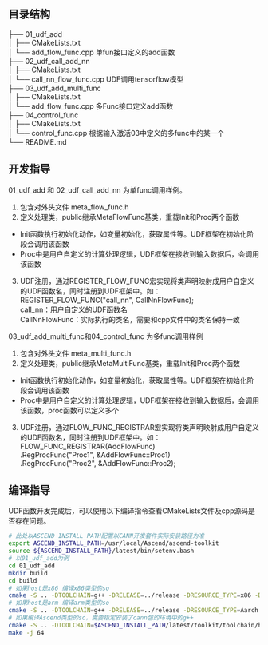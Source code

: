 ## 目录结构
├── 01_udf_add   
│   ├── CMakeLists.txt   
│   └── add_flow_func.cpp 单fun接口定义的add函数   
├── 02_udf_call_add_nn   
│   ├── CMakeLists.txt   
│   └── call_nn_flow_func.cpp UDF调用tensorflow模型  
├── 03_udf_add_multi_func   
│   ├── CMakeLists.txt   
│   └── add_flow_func.cpp 多Func接口定义add函数  
├── 04_control_func   
│   ├── CMakeLists.txt   
│   └── control_func.cpp 根据输入激活03中定义的多func中的某一个  
└── README.md
## 开发指导   
01_udf_add 和 02_udf_call_add_nn 为单func调用样例。   
1. 包含对外头文件 meta_flow_func.h   
2. 定义处理类，public继承MetaFlowFunc基类，重载Init和Proc两个函数   
* Init函数执行初始化动作，如变量初始化，获取属性等。UDF框架在初始化阶段会调用该函数
* Proc中是用户自定义的计算处理逻辑，UDF框架在接收到输入数据后，会调用该函数
3. UDF注册，通过REGISTER_FLOW_FUNC宏实现将类声明映射成用户自定义的UDF函数名，同时注册到UDF框架中。如：    
REGISTER_FLOW_FUNC("call_nn", CallNnFlowFunc);    
call_nn：用户自定义的UDF函数名       
CallNnFlowFunc：实际执行的类名，需要和cpp文件中的类名保持一致   

03_udf_add_multi_func和04_control_func 为多func调用样例
1. 包含对外头文件 meta_multi_func.h   
2. 定义处理类，public继承MetaMultiFunc基类，重载Init和Proc两个函数   
* Init函数执行初始化动作，如变量初始化，获取属性等。UDF框架在初始化阶段会调用该函数
* Proc中是用户自定义的计算处理逻辑，UDF框架在接收到输入数据后，会调用该函数，proc函数可以定义多个
3. UDF注册，通过FLOW_FUNC_REGISTRAR宏实现将类声明映射成用户自定义的UDF函数名，同时注册到UDF框架中。如：    
FLOW_FUNC_REGISTRAR(AddFlowFunc)    
    .RegProcFunc("Proc1", &AddFlowFunc::Proc1)    
    .RegProcFunc("Proc2", &AddFlowFunc::Proc2);    
## 编译指导
UDF函数开发完成后，可以使用以下编译指令查看CMakeLists文件及cpp源码是否存在问题。
```bash
# 此处以ASCEND_INSTALL_PATH配置以CANN开发套件实际安装路径为准
export ASCEND_INSTALL_PATH=/usr/local/Ascend/ascend-toolkit
source ${ASCEND_INSTALL_PATH}/latest/bin/setenv.bash
# 以01_udf_add为例
cd 01_udf_add
mkdir build
cd build
# 如果host是x86 编译x86类型的so
cmake -S .. -DTOOLCHAIN=g++ -DRELEASE=../release -DRESOURCE_TYPE=x86 -DUDF_TARGET_LIB=udf
# 如果host是arm 编译arm类型的so
cmake -S .. -DTOOLCHAIN=g++ -DRELEASE=../release -DRESOURCE_TYPE=Aarch -DUDF_TARGET_LIB=udf
# 如果编译Ascend类型的so，需要指定安装了cann包的环境中的g++
cmake -S .. -DTOOLCHAIN=$ASCEND_INSTALL_PATH/latest/toolkit/toolchain/hcc/bin/aarch64-target-linux-gnu-g++ -DRELEASE_DIR=../release -DRESOURCE_TYPE=Ascend -DUDF_TARGET_LIB=udf
make -j 64
```